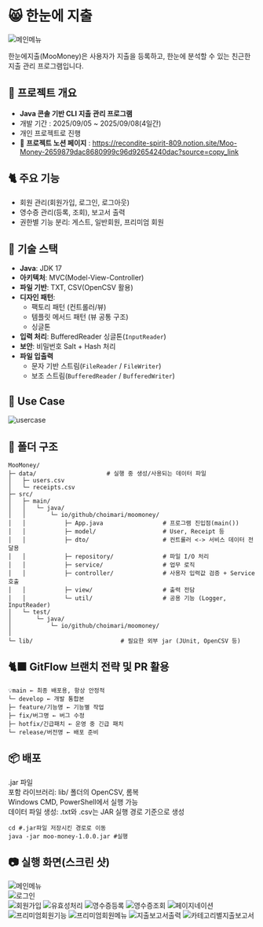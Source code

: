 # 😸 한눈에 지출  
![메인메뉴](./docs/한눈에지출(고양이)3.png)    

한눈에지출(MooMoney)은 사용자가 지출을 등록하고, 한눈에 분석할 수 있는 친근한 지출 관리 프로그램입니다.  

## 📝 프로젝트 개요
- **Java 콘솔 기반 CLI 지출 관리 프로그램**
- 개발 기간 : 2025/09/05 ~ 2025/09/08(4일간)
- 개인 프로젝트로 진행
- 🔗 **프로젝트 노션 페이지** : https://recondite-spirit-809.notion.site/Moo-Money-2659879dac8680999c96d92654240dac?source=copy_link


## 🐈 주요 기능
- 회원 관리(회원가입, 로그인, 로그아웃)
- 영수증 관리(등록, 조회), 보고서 출력
- 권한별 기능 분리: 게스트, 일반회원, 프리미엄 회원


## 🔨 기술 스택
- **Java**: JDK 17
- **아키텍처**: MVC(Model-View-Controller)
- **파일 기반**: TXT, CSV(OpenCSV 활용)
- **디자인 패턴**:  
  - 팩토리 패턴 (컨트롤러/뷰)  
  - 템플릿 메서드 패턴 (뷰 공통 구조)
  - 싱글톤
- **입력 처리**: BufferedReader 싱글톤(`InputReader`)
- **보안**: 비밀번호 Salt + Hash 처리
- **파일 입출력**
  - 문자 기반 스트림(`FileReader` / `FileWriter`)
  - 보조 스트림(`BufferedReader` / `BufferedWriter`)

## 🐰 Use Case
![usercase](./docs/한눈에지출-UseCase.png)

## 📁 폴더 구조
```
MooMoney/
├─ data/                    # 실행 중 생성/사용되는 데이터 파일
│   ├─ users.csv
│   └─ receipts.csv
├─ src/
│   ├─ main/
│   │   └─ java/
│   │       └─ io/github/choimari/moomoney/
│   │           ├─ App.java                 # 프로그램 진입점(main())
│   │           ├─ model/                   # User, Receipt 등
│   │           ├─ dto/                     # 컨트롤러 <-> 서비스 데이터 전달용
│   │           ├─ repository/              # 파일 I/O 처리
│   │           ├─ service/                 # 업무 로직 
│   │           ├─ controller/              # 사용자 입력값 검증 + Service 호출
│   │           ├─ view/                    # 출력 전담
│   │           └─ util/                    # 공용 기능 (Logger, InputReader)
│   └─ test/
│       └─ java/
│           └─ io/github/choimari/moomoney/
│
└─ lib/                         # 필요한 외부 jar (JUnit, OpenCSV 등)

```

## 🐈‍⬛ GitFlow 브랜치 전략 및 PR 활용
```
💡main ← 최종 배포용, 항상 안정적
└─ develop ← 개발 통합본
├─ feature/기능명 ← 기능별 작업
├─ fix/버그명 ← 버그 수정
├─ hotfix/긴급패치 ← 운영 중 긴급 패치
└─ release/버전명 ← 배포 준비
```

## 📦 배포
.jar 파일  
포함 라이브러리: lib/ 폴더의 OpenCSV, 롬복  
Windows CMD, PowerShell에서 실행 가능  
데이터 파일 생성: .txt와 .csv는 JAR 실행 경로 기준으로 생성
```
cd #.jar파일 저장시킨 경로로 이동
java -jar moo-money-1.0.0.jar #실행
```

## 📷 실행 화면(스크린 샷)
![메인메뉴](./docs/메인.png)  
![로그인](./docs/로그인.png)  
![회원가입](./docs/회원가입.png) 
![유효성처리](./docs/유효성처리.png) 
![영수증등록](./docs/영수증등록.png) 
![영수증조회](./docs/영수증조회.png) 
![페이지네이션](./docs/전체영수증-페이지네이션.png) 
![프리미엄회원기능](./docs/프리미엄회원기능-보고서출력.png)
![프리미엄회원메뉴](./docs/프리미엄회원메뉴.png)
![지출보고서출력](./docs/지출보고서출력.png)
![카테고리별지출보고서](./docs/카테고리별지출보고서.png)

